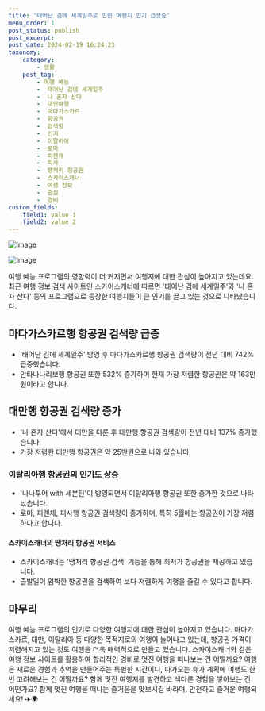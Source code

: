 ```yaml
---
title: '태어난 김에 세계일주로 인한 여행지 인기 급상승'
menu_order: 1
post_status: publish
post_excerpt: 
post_date: 2024-02-19 16:24:23
taxonomy:
    category:
        - 생활
    post_tag:
        - 여행 예능
        -  태어난 김에 세계일주
        -  나 혼자 산다
        -  대만여행
        -  마다가스카르
        -  항공권
        -  검색량
        -  인기
        -  이탈리아
        -  로마
        -  피렌체
        -  피사
        -  땡처리 항공권
        -  스카이스캐너
        -  여행 정보
        -  관심
        -  경비
custom_fields:
    field1: value 1
    field2: value 2
---
```


![Image](https://imgnews.pstatic.net/image/032/2024/02/19/0003279667_001_20240219133501093.jpg?type=w647)

![Image](https://imgnews.pstatic.net/image/032/2024/02/19/0003279667_002_20240219133501130.jpg?type=w647)

여행 예능 프로그램의 영향력이 더 커지면서 여행지에 대한 관심이 높아지고 있는데요. 최근 여행 정보 검색 사이트인 스카이스캐너에 따르면 '태어난 김에 세계일주'와 '나 혼자 산다' 등의 프로그램으로 등장한 여행지들이 큰 인기를 끌고 있는 것으로 나타났습니다.
## 마다가스카르행 항공권 검색량 급증
- ‘태어난 김에 세계일주’ 방영 후 마다가스카르행 항공권 검색량이 전년 대비 742% 급증했습니다.
- 안타나나리보행 항공권 또한 532% 증가하며 현재 가장 저렴한 항공권은 약 163만원이라고 합니다.
## 대만행 항공권 검색량 증가
- '나 혼자 산다'에서 대만을 다룬 후 대만행 항공권 검색량이 전년 대비 137% 증가했습니다.
- 가장 저렴한 대만행 항공권은 약 25만원으로 나와 있습니다.
  
### 이탈리아행 항공권의 인기도 상승
- '나나투어 with 세븐틴'이 방영되면서 이탈리아행 항공권 또한 증가한 것으로 나타났습니다.
- 로마, 피렌체, 피사행 항공권 검색량이 증가하며, 특히 5월에는 항공권이 가장 저렴하다고 합니다.
  
#### 스카이스캐너의 땡처리 항공권 서비스
- 스카이스캐너는 '땡처리 항공권 검색' 기능을 통해 최저가 항공권을 제공하고 있습니다.
- 출발일이 임박한 항공권을 검색하여 보다 저렴하게 여행을 즐길 수 있다고 합니다.
## 마무리
여행 예능 프로그램의 인기로 다양한 여행지에 대한 관심이 높아지고 있습니다. 마다가스카르, 대만, 이탈리아 등 다양한 목적지로의 여행이 늘어나고 있는데, 항공권 가격이 저렴해지고 있는 것도 여행을 더욱 매력적으로 만들고 있습니다. 스카이스캐너와 같은 여행 정보 사이트를 활용하여 합리적인 경비로 멋진 여행을 떠나보는 건 어떨까요?
여행은 새로운 경험과 추억을 만들어주는 특별한 시간이니, 다가오는 휴가 계획에 여행도 한 번 고려해보는 건 어떨까요? 함께 멋진 여행지를 발견하고 색다른 경험을 쌓아보는 건 어떤가요? 함께 멋진 여행을 떠나는 즐거움을 맛보시길 바라며, 안전하고 즐거운 여행되세요! ✈️🌍
